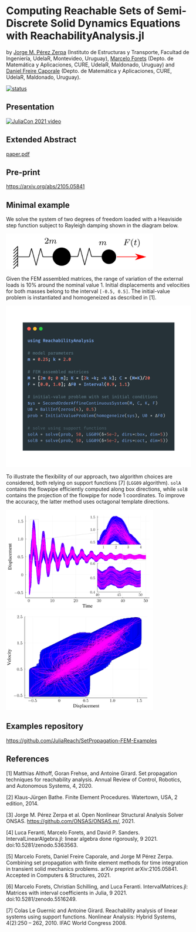 # Computing Reachable Sets of Semi-Discrete Solid Dynamics Equations with ReachabilityAnalysis.jl

by [Jorge M. Pérez Zerpa](https://github.com/dfcaporale) (Instituto de Estructuras y Transporte, Facultad de Ingeniería, UdelaR, Montevideo, Uruguay), [Marcelo Forets](https://github.com/mforets) (Depto. de Matemática y Aplicaciones, CURE, UdelaR, Maldonado, Uruguay) and
[Daniel Freire Caporale](https://github.com/jorgepz) (Depto. de Matemática y Aplicaciones, CURE, UdelaR, Maldonado, Uruguay).

[![status](https://proceedings.juliacon.org/papers/24a082818ba9447244932e21d16da342/status.svg)](https://proceedings.juliacon.org/papers/24a082818ba9447244932e21d16da342)

## Presentation

[![JuliaCon 2021 video](https://img.youtube.com/vi/MQM9U0hiLks/0.jpg)](https://youtu.be/MQM9U0hiLks)

## Extended Abstract

[paper.pdf](https://github.com/JuliaReach/SetPropagation-FEM-JuliaCon21/blob/main/paper/paper.pdf)

## Pre-print

https://arxiv.org/abs/2105.05841

## Minimal example

We solve the system of two degrees of freedom loaded with a Heaviside step function subject to
Rayleigh damping shown in the diagram below.

<img src="https://github.com/JuliaReach/SetPropagation-FEM-JuliaCon21/blob/main/paper/example/masses.png" width="400" class="center"/>

Given the FEM assembled matrices, the range of variation of the external loads is 10\% around the nominal value 1.
Initial displacements and velocities for both masses belong to the interval `[-0.5, 0.5]`.
The initial-value problem is instantiated and homogeneized as described in [1].

<img src="https://github.com/JuliaReach/SetPropagation-FEM-JuliaCon21/blob/main/paper/example/code.png?raw=true" width="550"/>

To illustrate the flexibility of our approach, two algorithm choices are considered, both relying on support functions [7] (`LGG09` algorithm). `solA` contains the flowpipe efficiently computed along box directions, while `solB` contains the projection of the flowpipe for node 1 coordinates. To improve the accuracy, the latter method uses octagonal template directions.

<img src="https://github.com/JuliaReach/SetPropagation-FEM-JuliaCon21/blob/main/paper/example/displacement_vs_time.png" width="400"/>

<img src="https://github.com/JuliaReach/SetPropagation-FEM-JuliaCon21/blob/main/paper/example/velocity_vs_displacement.png" width="400"/>

## Examples repository

https://github.com/JuliaReach/SetPropagation-FEM-Examples

## References

[1] Matthias Althoff, Goran Frehse, and Antoine Girard. Set propagation techniques for reachability analysis. Annual Review of Control, Robotics, and Autonomous Systems, 4, 2020.

[2] Klaus-Jürgen Bathe. Finite Element Procedures. Watertown, USA, 2 edition, 2014.

[3] Jorge M. Pérez Zerpa et al. Open Nonlinear Structural Analysis Solver ONSAS. https://github.com/ONSAS/ONSAS.m/, 2021.

[4] Luca Feranti, Marcelo Forets, and David P. Sanders. IntervalLinearAlgebra.jl: linear algebra done rigorously, 9 2021. doi:10.5281/zenodo.5363563.

[5] Marcelo Forets, Daniel Freire Caporale, and Jorge M Pérez Zerpa. Combining set propagation with finite element methods for time integration in transient solid mechanics problems. arXiv preprint arXiv:2105.05841. Accepted in Computers & Structures, 2021.

[6] Marcelo Forets, Christian Schilling, and Luca Feranti. IntervalMatrices.jl: Matrices with interval coefficients in Julia, 9 2021.
doi:10.5281/zenodo.5516249.

[7] Colas Le Guernic and Antoine Girard. Reachability analysis of linear systems using support functions. Nonlinear Analysis: Hybrid Systems, 4(2):250 – 262, 2010. IFAC World Congress 2008.
